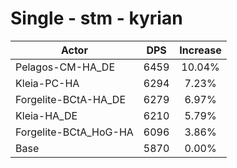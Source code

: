 # Single - stm - kyrian
| Actor | DPS | Increase |
|---|:---:|:---:|
|Pelagos-CM-HA_DE|6459|10.04%|
|Kleia-PC-HA|6294|7.23%|
|Forgelite-BCtA-HA_DE|6279|6.97%|
|Kleia-HA_DE|6210|5.79%|
|Forgelite-BCtA_HoG-HA|6096|3.86%|
|Base|5870|0.00%|
